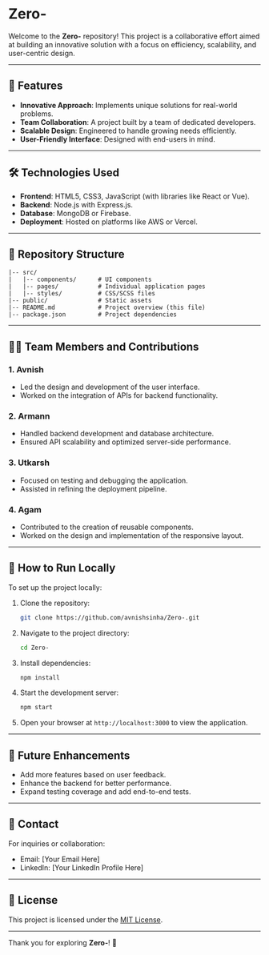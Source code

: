 # Zero-

Welcome to the **Zero-** repository! This project is a collaborative effort aimed at building an innovative solution with a focus on efficiency, scalability, and user-centric design.

---

## 🌟 Features

- **Innovative Approach**: Implements unique solutions for real-world problems.
- **Team Collaboration**: A project built by a team of dedicated developers.
- **Scalable Design**: Engineered to handle growing needs efficiently.
- **User-Friendly Interface**: Designed with end-users in mind.

---

## 🛠️ Technologies Used

- **Frontend**: HTML5, CSS3, JavaScript (with libraries like React or Vue).
- **Backend**: Node.js with Express.js.
- **Database**: MongoDB or Firebase.
- **Deployment**: Hosted on platforms like AWS or Vercel.

---

## 📂 Repository Structure

```
|-- src/
|   |-- components/      # UI components
|   |-- pages/           # Individual application pages
|   |-- styles/          # CSS/SCSS files
|-- public/              # Static assets
|-- README.md            # Project overview (this file)
|-- package.json         # Project dependencies
```

---

## 👨‍💻 Team Members and Contributions

### 1. **Avnish**
   - Led the design and development of the user interface.
   - Worked on the integration of APIs for backend functionality.

### 2. **Armann**
   - Handled backend development and database architecture.
   - Ensured API scalability and optimized server-side performance.

### 3. **Utkarsh**
   - Focused on testing and debugging the application.
   - Assisted in refining the deployment pipeline.

### 4. **Agam**
   - Contributed to the creation of reusable components.
   - Worked on the design and implementation of the responsive layout.

---

## 🚀 How to Run Locally

To set up the project locally:

1. Clone the repository:
   ```bash
   git clone https://github.com/avnishsinha/Zero-.git
   ```

2. Navigate to the project directory:
   ```bash
   cd Zero-
   ```

3. Install dependencies:
   ```bash
   npm install
   ```

4. Start the development server:
   ```bash
   npm start
   ```

5. Open your browser at `http://localhost:3000` to view the application.

---

## 🌟 Future Enhancements

- Add more features based on user feedback.
- Enhance the backend for better performance.
- Expand testing coverage and add end-to-end tests.

---

## 📧 Contact

For inquiries or collaboration:

- Email: [Your Email Here]
- LinkedIn: [Your LinkedIn Profile Here]

---

## 📜 License

This project is licensed under the [MIT License](https://choosealicense.com/licenses/mit/).

---

Thank you for exploring **Zero-**! 🚀


